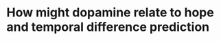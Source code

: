 # How might dopamine relate to hope and temporal difference prediction

<!-- #p0 -->

<!-- {BearID:ACF12614-929E-4C16-900D-259BE5A181F5-17385-0000067DA9192CBF} -->
